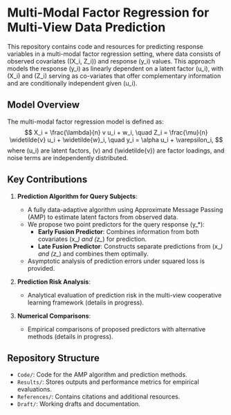 # Multi-Modal Factor Regression for Multi-View Data Prediction

This repository contains code and resources for predicting response variables in a multi-modal factor regression setting, where data consists of observed covariates \((X_i, Z_i)\) and response \(y_i\) values. This approach models the response \(y_i\) as linearly dependent on a latent factor \(u_i\), with \(X_i\) and \(Z_i\) serving as co-variates that offer complementary information and are conditionally independent given \(u_i\).

## Model Overview
The multi-modal factor regression model is defined as:
$$
X_i = \frac{\lambda}{n} v u_i + w_i, \quad Z_i = \frac{\mu}{n} \widetilde{v} u_i + \widetilde{w}_i, \quad y_i = \alpha u_i + \varepsilon_i,
$$
where \(u_i\) are latent factors, \(v\) and \(\widetilde{v}\) are factor loadings, and noise terms are independently distributed.

## Key Contributions

1. **Prediction Algorithm for Query Subjects**: 
   - A fully data-adaptive algorithm using Approximate Message Passing (AMP) to estimate latent factors from observed data. 
   - We propose two point predictors for the query response \(y_*\): 
     - **Early Fusion Predictor**: Combines information from both covariates \(x_*\) and \(z_*\) for prediction.
     - **Late Fusion Predictor**: Constructs separate predictions from \(x_*\) and \(z_*\) and combines them optimally.
   - Asymptotic analysis of prediction errors under squared loss is provided.

2. **Prediction Risk Analysis**:
   - Analytical evaluation of prediction risk in the multi-view cooperative learning framework (details in progress).

3. **Numerical Comparisons**:
   - Empirical comparisons of proposed predictors with alternative methods (details in progress).

## Repository Structure

- `Code/`: Code for the AMP algorithm and prediction methods.
- `Results/`: Stores outputs and performance metrics for empirical evaluations.
- `References/`: Contains citations and additional resources.
- `Draft/`: Working drafts and documentation.
